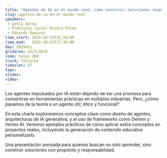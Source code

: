 ```yaml
---
title: "Agentes de IA en el mundo real: cómo construir soluciones responsables desde cero"
slug: agentes-de-ia-en-el-mundo-real
speakers:
 - Lesly Zerna
 - Francisco Javier Rivera Paleo
 - Eduardo Ramirez
time_start: 2025-10-21T15:50:00
time_end:   2025-10-21T17:10:00
day: 2025mty
gridarea: 14/5/16/6
room: Salon 204
track: Talleres
timeslot: 27
tags:
slides: 
video: 
---
```


Los agentes impulsados por IA están dejando de ser una promesa para convertirse en herramientas prácticas en múltiples industrias. Pero, ¿cómo pasamos de la teoría a un agente útil, ético y funcional?

En esta charla exploraremos conceptos clave como diseño de agentes, arquitecturas de IA generativa, y el uso de frameworks como Gemini y Vertex AI. Veremos ejemplos prácticos de cómo aplicar estos conceptos en proyectos reales, incluyendo la generación de contenido educativo personalizado.

Una presentación pensada para quienes buscan no solo aprender, sino construir soluciones con propósito y responsabilidad.